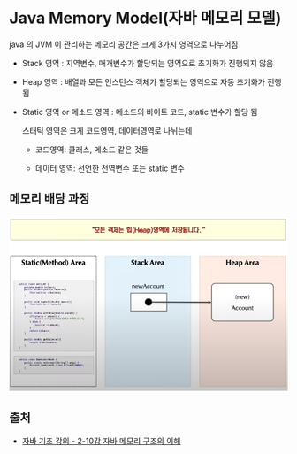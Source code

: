 # Java Memory Model(자바 메모리 모델)

java 의 JVM 이 관리하는 메모리 공간은 크게 3가지 영역으로 나누어짐

- Stack 영역 : 지역변수, 매개변수가 할당되는 영역으로 초기화가 진행되지 않음

- Heap 영역 : 배열과 모든 인스턴스 객체가 할당되는 영역으로 자동 초기화가 진행됨

- Static 영역 or 메소드 영역 : 메소드의 바이트 코드, static 변수가 할당 됨

  스태틱 영역은 크게 코드영역, 데이터영역로 나뉘는데

  - 코드영역: 클래스, 메소드 같은 것들

  - 데이터 영역: 선언한 전역변수 또는 static 변수

## 메모리 배당 과정

![메모리 배당](../../pic/%EB%A9%94%EB%AA%A8%EB%A6%AC%20%EB%B0%B0%EB%8B%B9.png)

## 출처

- [자바 기초 강의 - 2-10강 자바 메모리 구조의 이해](https://www.youtube.com/watch?v=QPulWilGBpk&list=PLOSNUO27qFbtjCw-YHcmtfZAkE79HZSOO&index=12)
